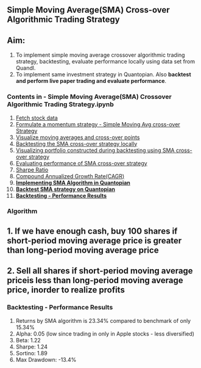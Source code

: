 ## Simple Moving Average(SMA) Cross-over Algorithmic Trading Strategy

## Aim:
1. To implement simple moving average crossover algorithmic trading strategy, backtesting, evaluate performance locally using data set from Quandl.
2. To implement same investment strategy in Quantopian. Also **backtest and perform live paper trading and evaluate performance**.

### Contents in - Simple Moving Average(SMA) Crossover Algorithmic Trading Strategy.ipynb
1. [Fetch stock data](1.-Fetch-stock-data)
2. [Formulate a momentum strategy - Simple Moving Avg cross-over Strategy](#2.-Formulate-SMA-strategy)
3. [Visualize moving averages and cross-over points](#3.-Visualize-moving-averages-and-cross-over-points)
4. [Backtesting the SMA cross-over strategy locally](#4.-Backtesting-the-SMA-cross-over-strategy-locally)
5. [Visualizing portfolio constructed during backtesting using SMA cross-over strategy](#5.-Visualizing-portfolio-constructed-during-backtesting-using-SMA-cross-over-strategy)
6. [Evaluating performance of SMA cross-over strategy](#6.-Evaluating-performance-of-SMA-cross-over-strategy)
  1. [Sharpe Ratio](#A.-Sharpe-Ratio)
  2. [Compound Annualized Growth Rate(CAGR)](#B.-Compound-Annualized-Growth-Rate---CAGR)
7. [**Implementing SMA Algorithm in Quantopian**](#7.-Implementing-SMA-Algorithm-in-Quantopian)
8. [**Backtest SMA strategy on Quantopian**](#8.-Backtest-SMA-strategy-on-Quantopian)  
9. [**Backtesting - Performance Results**](#9.-Backtesting---Performance-Results)

### Algorithm
## 1. If we have enough cash, buy 100 shares if short-period moving average price is greater than long-period moving average price
## 2. Sell all shares if short-period moving average priceis less than long-period moving average price, inorder to realize profits

### Backtesting - Performance Results
1. Returns by SMA algorithm is 23.34% compared to benchmark of only 15.34%
2. Alpha: 0.05 (low since trading in only in Apple stocks - less diversified)
3. Beta: 1.22
4. Sharpe: 1.24
5. Sortino:  1.89
6. Max Drawdown: -13.4%